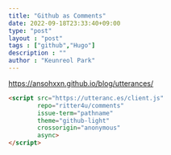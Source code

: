```yaml
---
title: "Github as Comments"
date: 2022-09-18T23:33:40+09:00
type: "post"
layout : "post"
tags : ["github","Hugo"]
description : ""
author : "Keunreol Park"
---
```


https://ansohxxn.github.io/blog/utterances/

``` html
<script src="https://utteranc.es/client.js"
        repo="ritter4u/comments"
        issue-term="pathname"
        theme="github-light"
        crossorigin="anonymous"
        async>
</script>
```
